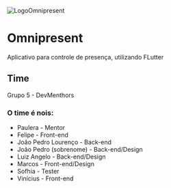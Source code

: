 ![LogoOmnipresent](https://user-images.githubusercontent.com/83512270/198843530-4df5f145-78cd-457a-8cf3-e6ad0d6effb7.jpg "Mim de Papai HEHE")

# Omnipresent

Aplicativo para controle de presença, utilizando FLutter

## Time

Grupo 5 - DevMenthors

 ### O time é nois:

 - Paulera - Mentor
 - Felipe - Front-end
 - João Pedro Lourenço - Back-end
 - João Pedro (sobrenome) - Back-end/Design
 - Luiz Angelo - Back-end/Design
 - Marcos  - Front-end/Design
 - Sofhia - Tester
 - Vinícius - Front-end
